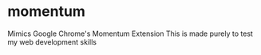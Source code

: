 # momentum
Mimics Google Chrome's Momentum Extension 
This is made purely to test my web development skills
